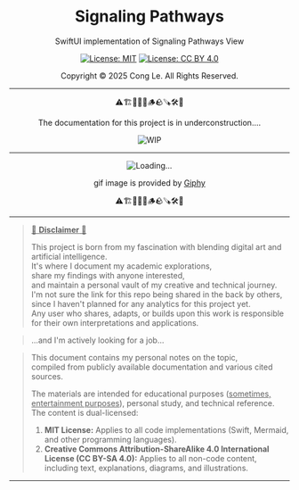

<div align="center">
	<h1>
		<strong>Signaling Pathways</strong>
	</h1>
    <p>SwiftUI implementation of Signaling Pathways View</p>
	
[![License: MIT](https://img.shields.io/badge/License-MIT-yellow.svg)](LICENSE) [![License: CC BY 4.0](https://licensebuttons.net/l/by/4.0/88x31.png)](LICENSE-CC-BY)

Copyright © 2025 Cong Le. All Rights Reserved.

 
</div>



---

<div align="center">
	
⚠️🏗️🚧🦺🧱🪵🪨🪚🛠️👷

The documentation for this project is in underconstruction....


![WIP](https://media1.giphy.com/media/v1.Y2lkPTc5MGI3NjExNnljNHM4ejg3Nndhd2c4b3psYzlxZzIzcXF6bHVsMGljZmc4NnZ6dCZlcD12MV9pbnRlcm5hbF9naWZfYnlfaWQmY3Q9Zw/dU0iXDmvifmu3Ab9l6/giphy.gif)

---


![Loading...](https://media1.giphy.com/media/v1.Y2lkPTc5MGI3NjExejF4aGc2N2oybDdvbTN1YjJuaHpxcDRiNDR1ZmY5N2EyeHptbGZjZiZlcD12MV9pbnRlcm5hbF9naWZfYnlfaWQmY3Q9Zw/l3vRcrVqhBVSpJte0/giphy.gif)

<!--
https://media1.giphy.com/media/v1.Y2lkPTc5MGI3NjExejF4aGc2N2oybDdvbTN1YjJuaHpxcDRiNDR1ZmY5N2EyeHptbGZjZiZlcD12MV9pbnRlcm5hbF9naWZfYnlfaWQmY3Q9Zw/l3vRcrVqhBVSpJte0/giphy.gif
https://media0.giphy.com/media/v1.Y2lkPTc5MGI3NjExY2dhd203cGd5N3VuamttcWw2bTF5emdqbmJ1MzcxMnh4NXE2Z3c3NCZlcD12MV9pbnRlcm5hbF9naWZfYnlfaWQmY3Q9Zw/nx0MDnbVyyTgk/giphy.gif
https://media4.giphy.com/media/v1.Y2lkPTc5MGI3NjExcHgyMjZlMzVsOWM1OTJsYmdrZjY1ZWpudWFwbDEybzRqbGlmN3BmeiZlcD12MV9pbnRlcm5hbF9naWZfYnlfaWQmY3Q9Zw/hzMtMCpNTnrfWBxiz8/giphy.gif
https://media2.giphy.com/media/v1.Y2lkPTc5MGI3NjExNzRhYTBtaGFlNDVnZzk0a25sbTljOW93NG5wbXFkeTc3cW0zMXR0OSZlcD12MV9pbnRlcm5hbF9naWZfYnlfaWQmY3Q9Zw/mCGTF8GVfSgCerXvD5/giphy.gif
-->

gif image is provided by [Giphy](https://giphy.com)

⚠️🏗️🚧🦺🧱🪵🪨🪚🛠️👷
	
</div>


----

> <ins>📢 **Disclaimer** 🚨</ins>
>
> This project is born from my fascination with blending digital art and artificial intelligence.</br>
> It's where I document my academic explorations,</br>
> share my findings with anyone interested,</br>
> and maintain a personal vault of my creative and technical journey.</br>
> I'm not sure the link for this repo being shared in the back by others,</br>
> since I haven't planned for any analytics for this project yet.</br>
> Any user who shares, adapts, or builds upon this work is responsible for their own interpretations and applications.</br>

> ...and I'm actively looking for a job...</br>

> This document contains my personal notes on the topic,</br>
> compiled from publicly available documentation and various cited sources.
> 
> The materials are intended for educational purposes (<ins>sometimes, entertainment purposes</ins>), personal study, and technical reference.
> The content is dual-licensed:
> 1. **MIT License:** Applies to all code implementations (Swift, Mermaid, and other programming languages).
> 2. **Creative Commons Attribution-ShareAlike 4.0 International License (CC BY-SA 4.0):** Applies to all non-code content, including text, explanations, diagrams, and illustrations.

----


